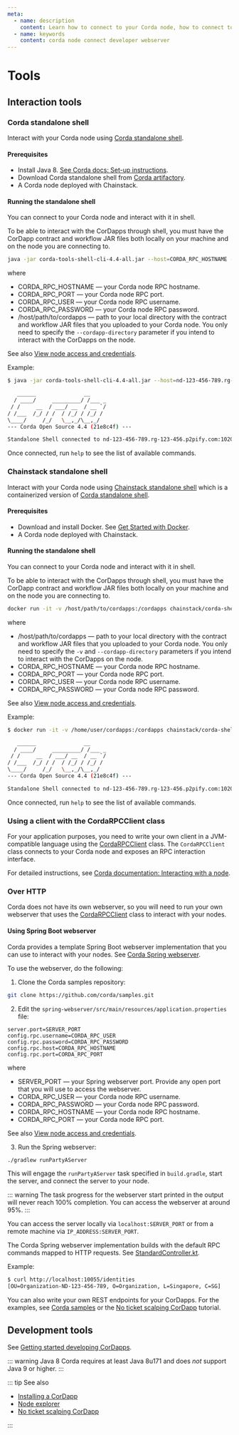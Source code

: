 ```yaml
---
meta:
  - name: description
    content: Learn how to connect to your Corda node, how to connect to it, how to run a Spring Boot webserver that interacts with your node.
  - name: keywords
    content: corda node connect developer webserver
---
```


# Tools

## Interaction tools

### Corda standalone shell

Interact with your Corda node using [Corda standalone shell](https://docs.corda.net/head/shell.html#the-standalone-shell).

#### Prerequisites

* Install Java 8. [See Corda docs: Set-up instructions](https://docs.corda.net/getting-set-up.html#set-up-instructions).
* Download Corda standalone shell from [Corda artifactory](https://software.r3.com/artifactory/corda-releases/net/corda/corda-tools-shell-cli/4.4/corda-tools-shell-cli-4.4-all.jar).
* A Corda node deployed with Chainstack.

#### Running the standalone shell

You can connect to your Corda node and interact with it in shell.

To be able to interact with the CorDapps through shell, you must have the CorDapp contract and workflow JAR files both locally on your machine and on the node you are connecting to.

``` sh
java -jar corda-tools-shell-cli-4.4-all.jar --host=CORDA_RPC_HOSTNAME --port=CORDA_RPC_PORT --user=CORDA_RPC_USER --password=CORDA_RPC_PASSWORD --cordapp-directory=⁨/host/path/to/cordapps
```

where

* CORDA_RPC_HOSTNAME — your Corda node RPC hostname.
* CORDA_RPC_PORT — your Corda node RPC port.
* CORDA_RPC_USER — your Corda node RPC username.
* CORDA_RPC_PASSWORD — your Corda node RPC password.
* ⁨/host/path/to/cordapps — path to your local directory with the contract and workflow JAR files that you uploaded to your Corda node. You only need to specify the `--cordapp-directory` parameter if you intend to interact with the CorDapps on the node.

See also [View node access and credentials](/platform/view-node-access-and-credentials).

Example:

``` sh
$ java -jar corda-tools-shell-cli-4.4-all.jar --host=nd-123-456-789.rg-123-456.p2pify.com --port=10201 --user=admin --password=pass --cordapp-directory=⁨/home/user/cordapps

   ______               __
  / ____/     _________/ /___ _
 / /     __  / ___/ __  / __ `/
/ /___  /_/ / /  / /_/ / /_/ /
\____/     /_/   \__,_/\__,_/
--- Corda Open Source 4.4 (21e8c4f) ---

Standalone Shell connected to nd-123-456-789.rg-123-456.p2pify.com:10201
```

Once connected, run `help` to see the list of available commands.

### Chainstack standalone shell

Interact with your Corda node using [Chainstack standalone shell](https://github.com/chainstack/corda-shell-docker) which is a containerized version of [Corda standalone shell](#corda-standalone-shell).

#### Prerequisites

* Download and install Docker. See [Get Started with Docker](https://www.docker.com/get-started).
* A Corda node deployed with Chainstack.

#### Running the standalone shell

You can connect to your Corda node and interact with it in shell.

To be able to interact with the CorDapps through shell, you must have the CorDapp contract and workflow JAR files both locally on your machine and on the node you are connecting to.

``` sh
docker run -it -v /host/path/to/cordapps:/cordapps chainstack/corda-shell --host=CORDA_RPC_HOSTNAME --port=CORDA_RPC_PORT --user=CORDA_RPC_USER --password=CORDA_RPC_PASSWORD --cordapp-directory=/cordapps
```

where

* /host/path/to/cordapps — path to your local directory with the contract and workflow JAR files that you uploaded to your Corda node. You only need to specify the `-v` and `--cordapp-directory` parameters if you intend to interact with the CorDapps on the node.
* CORDA_RPC_HOSTNAME — your Corda node RPC hostname.
* CORDA_RPC_PORT — your Corda node RPC port.
* CORDA_RPC_USER — your Corda node RPC username.
* CORDA_RPC_PASSWORD — your Corda node RPC password.

See also [View node access and credentials](/platform/view-node-access-and-credentials).

Example:

``` sh
$ docker run -it -v /home/user/cordapps:/cordapps chainstack/corda-shell --host=nd-123-456-789.rg-123-456.p2pify.com --port=10201 --user=username --password=password --cordapp-directory=/cordapps

   ______               __
  / ____/     _________/ /___ _
 / /     __  / ___/ __  / __ `/
/ /___  /_/ / /  / /_/ / /_/ /
\____/     /_/   \__,_/\__,_/
--- Corda Open Source 4.4 (21e8c4f) ---

Standalone Shell connected to nd-123-456-789.rg-123-456.p2pify.com:10201
```

Once connected, run `help` to see the list of available commands.

### Using a client with the CordaRPCClient class

For your application purposes, you need to write your own client in a JVM-compatible language using the [CordaRPCClient](https://docs.corda.net/api/javadoc/net/corda/client/rpc/CordaRPCClient.html) class. The `CordaRPCClient` class connects to your Corda node and exposes an RPC interaction interface.

For detailed instructions, see [Corda documentation: Interacting with a node](https://docs.corda.net/clientrpc.html).

### Over HTTP

Corda does not have its own webserver, so you will need to run your own webserver that uses the [CordaRPCClient](https://docs.corda.net/api/javadoc/net/corda/client/rpc/CordaRPCClient.html) class to interact with your nodes.

#### Using Spring Boot webserver

Corda provides a template Spring Boot webserver implementation that you can use to interact with your nodes. See [Corda Spring webserver](https://github.com/corda/samples/tree/release-V4/spring-webserver).

To use the webserver, do the following:

1. Clone the Corda samples repository:

``` sh
git clone https://github.com/corda/samples.git
```

2. Edit the `spring-webserver/src/main/resources/application.properties` file:

```
server.port=SERVER_PORT
config.rpc.username=CORDA_RPC_USER
config.rpc.password=CORDA_RPC_PASSWORD
config.rpc.host=CORDA_RPC_HOSTNAME
config.rpc.port=CORDA_RPC_PORT
```

where

* SERVER_PORT — your Spring webserver port. Provide any open port that you will use to access the webserver.
* CORDA_RPC_USER — your Corda node RPC username.
* CORDA_RPC_PASSWORD — your Corda node RPC password.
* CORDA_RPC_HOSTNAME — your Corda node RPC hostname.
* CORDA_RPC_PORT — your Corda node RPC port.

See also [View node access and credentials](/platform/view-node-access-and-credentials).

3. Run the Spring webserver:

``` sh
./gradlew runPartyAServer
```

This will engage the `runPartyAServer` task specified in `build.gradle`, start the server, and connect the server to your node.

::: warning
The task progress for the webserver start printed in the output will never reach 100% completion. You can access the webserver at around 95%.
:::

You can access the server locally via `localhost:SERVER_PORT` or from a remote machine via `IP_ADDRESS:SERVER_PORT`.

The Corda Spring webserver implementation builds with the default RPC commands mapped to HTTP requests. See [StandardController.kt](https://raw.githubusercontent.com/corda/samples/release-V4/spring-webserver/src/main/kotlin/net/corda/server/controllers/StandardController.kt).

Example:

``` sh
$ curl http://localhost:10055/identities
[OU=Organization-ND-123-456-789, O=Organization, L=Singapore, C=SG]
```

You can also write your own REST endpoints for your CorDapps. For the examples, see [Corda samples](https://github.com/corda/samples/) or the [No ticket scalping CorDapp](/tutorials/corda/no-ticket-scalping-cordapp) tutorial.

## Development tools

See [Getting started developing CorDapps](https://docs.corda.net/quickstart-index.html).

::: warning Java 8
Corda requires at least Java 8u171 and does *not* support Java 9 or higher.
:::

::: tip See also

* [Installing a CorDapp](/operations/corda/installing-a-cordapp)
* [Node explorer](/operations/corda/node-explorer)
* [No ticket scalping CorDapp](/tutorials/corda/no-ticket-scalping-cordapp)

:::
